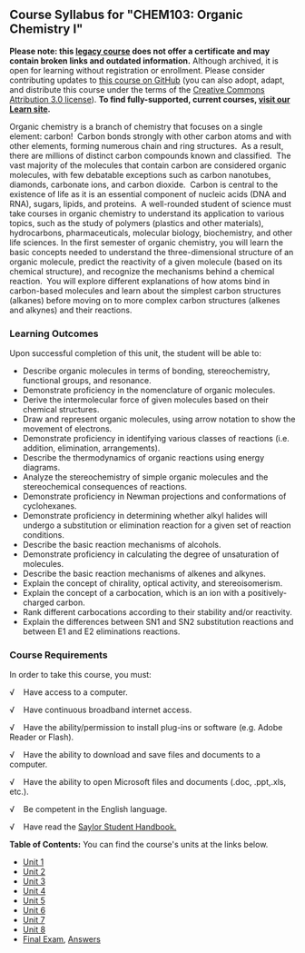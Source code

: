 Course Syllabus for "CHEM103: Organic Chemistry I"
--------------------------------------------------

**Please note: this [legacy course](https://sayloracademy.zendesk.com/hc/en-us/articles/206089967) does not offer a certificate and may contain 
broken links and outdated information.** Although archived, it is open 
for learning without registration or enrollment. Please consider contributing 
updates to [this course on GitHub](https://github.com/saylordotorg/course_chem103) 
(you can also adopt, adapt, and distribute this course under the terms of 
the [Creative Commons Attribution 3.0 license](http://creativecommons.org/licenses/by/3.0/)). **To find fully-supported, current courses, [visit our 
Learn site](https://learn.saylor.org).**

Organic chemistry is a branch of chemistry that focuses on a single
element: carbon!  Carbon bonds strongly with other carbon atoms and with
other elements, forming numerous chain and ring structures.  As a
result, there are millions of distinct carbon compounds known and
classified.  The vast majority of the molecules that contain carbon are
considered organic molecules, with few debatable exceptions such as
carbon nanotubes, diamonds, carbonate ions, and carbon dioxide.  Carbon
is central to the existence of life as it is an essential component of
nucleic acids (DNA and RNA), sugars, lipids, and proteins.  A
well-rounded student of science must take courses in organic chemistry
to understand its application to various topics, such as the study of
polymers (plastics and other materials), hydrocarbons, pharmaceuticals,
molecular biology, biochemistry, and other life sciences. In the first
semester of organic chemistry, you will learn the basic concepts needed
to understand the three-dimensional structure of an organic molecule,
predict the reactivity of a given molecule (based on its chemical
structure), and recognize the mechanisms behind a chemical reaction. 
You will explore different explanations of how atoms bind in
carbon-based molecules and learn about the simplest carbon structures
(alkanes) before moving on to more complex carbon structures (alkenes
and alkynes) and their reactions.

### Learning Outcomes

Upon successful completion of this unit, the student will be able to:  
  

-   Describe organic molecules in terms of bonding, stereochemistry,
    functional groups, and resonance.
-   Demonstrate proficiency in the nomenclature of organic molecules.
-   Derive the intermolecular force of given molecules based on their
    chemical structures.
-   Draw and represent organic molecules, using arrow notation to show
    the movement of electrons.
-   Demonstrate proficiency in identifying various classes of reactions
    (i.e. addition, elimination, arrangements).
-   Describe the thermodynamics of organic reactions using energy
    diagrams.
-   Analyze the stereochemistry of simple organic molecules and the
    stereochemical consequences of reactions.
-   Demonstrate proficiency in Newman projections and conformations of
    cyclohexanes.
-   Demonstrate proficiency in determining whether alkyl halides will
    undergo a substitution or elimination reaction for a given set of
    reaction conditions.
-   Describe the basic reaction mechanisms of alcohols.
-   Demonstrate proficiency in calculating the degree of unsaturation of
    molecules.
-   Describe the basic reaction mechanisms of alkenes and alkynes.
-   Explain the concept of chirality, optical activity, and
    stereoisomerism.
-   Explain the concept of a carbocation, which is an ion with a
    positively-charged carbon.
-   Rank different carbocations according to their stability and/or
    reactivity.
-   Explain the differences between SN1 and SN2 substitution reactions
    and between E1 and E2 eliminations reactions.  

### Course Requirements

In order to take this course, you must:  
  
 √    Have access to a computer.  
  
 √    Have continuous broadband internet access.  
  
 √    Have the ability/permission to install plug-ins or software (e.g.
Adobe Reader or Flash).  
  
 √    Have the ability to download and save files and documents to a
computer.  
  
 √    Have the ability to open Microsoft files and documents (.doc,
.ppt,.xls, etc.).  
  
 √    Be competent in the English language.  
  
 √    Have read the [Saylor Student
Handbook.](http://www.saylor.org/site/wp-content/uploads/2012/05/Saylor-StudentHandbook.pdf)  
  
**Table of Contents:** You can find the course's units at the links below.

- [Unit 1](https://legacy.saylor.org/chem103/Unit01/)
- [Unit 2](https://legacy.saylor.org/chem103/Unit02/)
- [Unit 3](https://legacy.saylor.org/chem103/Unit03/)
- [Unit 4](https://legacy.saylor.org/chem103/Unit04/)
- [Unit 5](https://legacy.saylor.org/chem103/Unit05/)
- [Unit 6](https://legacy.saylor.org/chem103/Unit06/)
- [Unit 7](https://legacy.saylor.org/chem103/Unit07/)
- [Unit 8](https://legacy.saylor.org/chem103/Unit08/)
- [Final Exam](http://saylordotorg.github.io/LegacyExams/CHEM/CHEM103/CHEM103-FinalExam.html), [Answers](http://saylordotorg.github.io/LegacyExams/CHEM/CHEM103/CHEM103-FinalExam-Answers.html)
